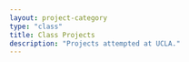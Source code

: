 ```yaml
---
layout: project-category
type: "class"
title: Class Projects
description: "Projects attempted at UCLA."
---
```



